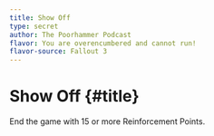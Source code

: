 ```yaml
---
title: Show Off
type: secret
author: The Poorhammer Podcast
flavor: You are overencumbered and cannot run!
flavor-source: Fallout 3
---
```


# Show Off {#title}

End the game with 15 or more Reinforcement Points.
